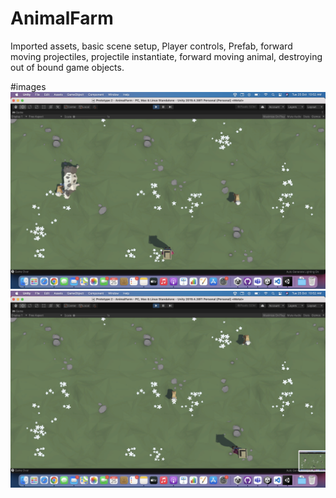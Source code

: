 # AnimalFarm
Imported assets,
basic scene setup,
Player controls, 
Prefab, 
forward moving projectiles, 
projectile instantiate, 
forward moving animal, destroying out of bound game objects.

#images
![My Image](images/1.png)
![My Image](images/2.png)
